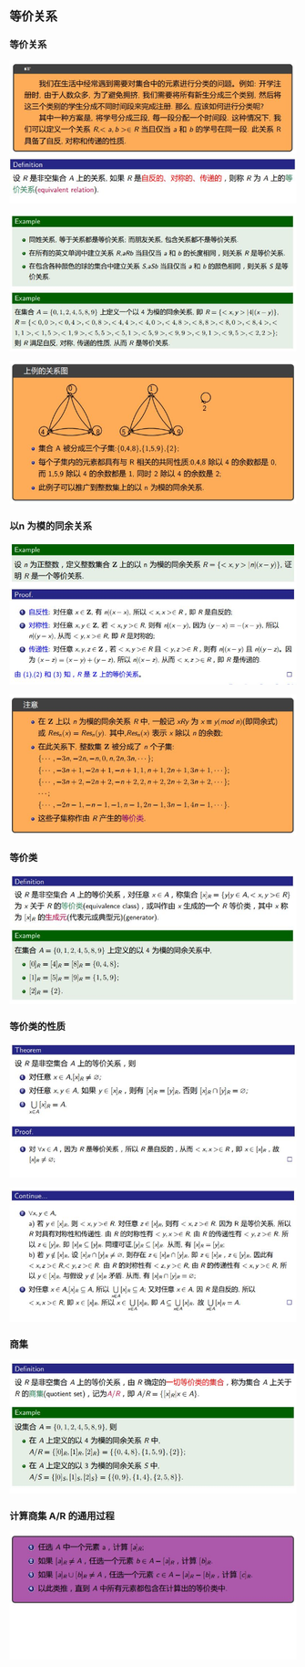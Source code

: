 ## 等价关系
### 等价关系
![1](https://github.com/Alex5Moon/mooc/blob/master/DiscreteMathematics/5SpecialRelationship_Function/pic/1.JPG)
> 
![2](https://github.com/Alex5Moon/mooc/blob/master/DiscreteMathematics/5SpecialRelationship_Function/pic/2.JPG)
>
![3](https://github.com/Alex5Moon/mooc/blob/master/DiscreteMathematics/5SpecialRelationship_Function/pic/3.JPG)
### 以n 为模的同余关系
![4](https://github.com/Alex5Moon/mooc/blob/master/DiscreteMathematics/5SpecialRelationship_Function/pic/4.JPG)
> 
![5](https://github.com/Alex5Moon/mooc/blob/master/DiscreteMathematics/5SpecialRelationship_Function/pic/5.JPG)
### 等价类
![6](https://github.com/Alex5Moon/mooc/blob/master/DiscreteMathematics/5SpecialRelationship_Function/pic/6.JPG)
### 等价类的性质
![7](https://github.com/Alex5Moon/mooc/blob/master/DiscreteMathematics/5SpecialRelationship_Function/pic/7.JPG)
> 
![8](https://github.com/Alex5Moon/mooc/blob/master/DiscreteMathematics/5SpecialRelationship_Function/pic/8.JPG)
### 商集
![9](https://github.com/Alex5Moon/mooc/blob/master/DiscreteMathematics/5SpecialRelationship_Function/pic/9.JPG)
### 计算商集 A/R 的通用过程
![10](https://github.com/Alex5Moon/mooc/blob/master/DiscreteMathematics/5SpecialRelationship_Function/pic/10.JPG)



